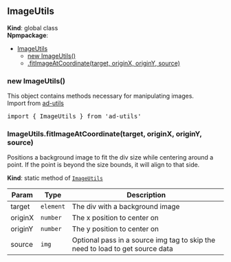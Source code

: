 <a name="ImageUtils"></a>

## ImageUtils
**Kind**: global class  
**Npmpackage**:   

* [ImageUtils](#ImageUtils)
    * [new ImageUtils()](#new_ImageUtils_new)
    * [.fitImageAtCoordinate(target, originX, originY, source)](#ImageUtils.fitImageAtCoordinate)

<a name="new_ImageUtils_new"></a>

### new ImageUtils()
This object contains methods necessary for manipulating images.<br>
Import from <a href="https://github.com/ff0000-ad-tech/ad-utils">ad-utils</a>
<br>
<pre class="sunlight-highlight-javascript">
import { ImageUtils } from 'ad-utils'
</pre>

<a name="ImageUtils.fitImageAtCoordinate"></a>

### ImageUtils.fitImageAtCoordinate(target, originX, originY, source)
Positions a background image to fit the div size while centering around a point.  If the point is beyond the size bounds, it will align to that side.

**Kind**: static method of [<code>ImageUtils</code>](#ImageUtils)  

| Param | Type | Description |
| --- | --- | --- |
| target | <code>element</code> | The div with a background image |
| originX | <code>number</code> | The x position to center on |
| originY | <code>number</code> | The y position to center on |
| source | <code>img</code> | Optional pass in a source img tag to skip the need to load to get source data |

